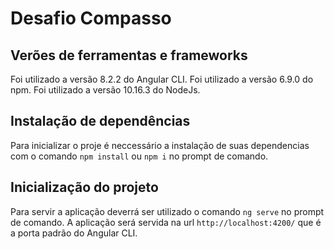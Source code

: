 # Desafio Compasso

## Verões de ferramentas e frameworks
Foi utilizado a versão 8.2.2 do Angular CLI.
Foi utilizado a versão 6.9.0 do npm.
Foi utilizado a versão 10.16.3 do NodeJs.

## Instalação de dependências
Para inicializar o proje é neccessário a instalação de suas dependencias com o comando `npm install` ou `npm i` no prompt de comando.

## Inicialização do projeto
Para servir a aplicação deverrá ser utilizado o comando `ng serve` no prompt de comando. A aplicação será servida na url `http://localhost:4200/` que é a porta padrão do Angular CLI.
